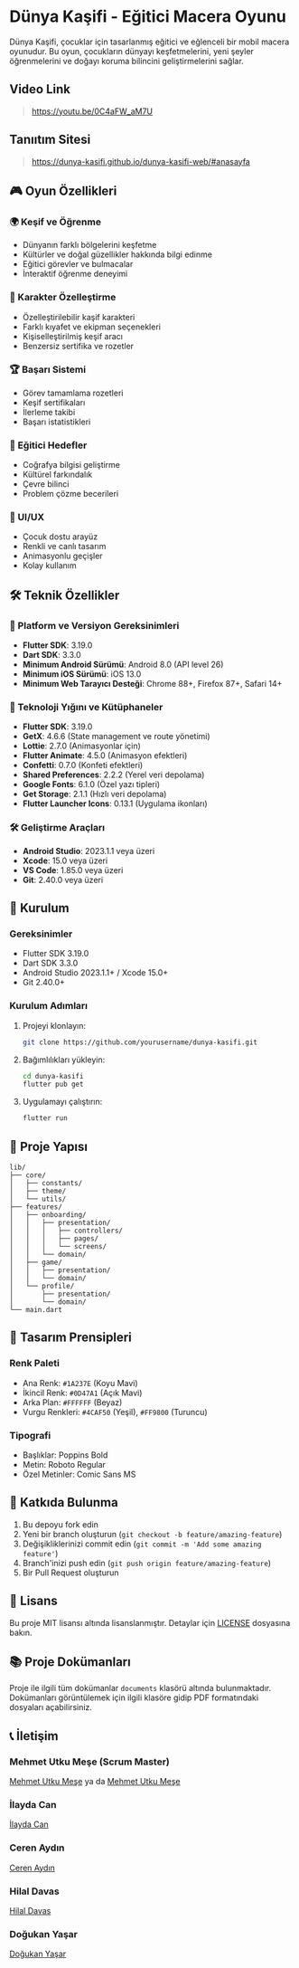 # Dünya Kaşifi - Eğitici Macera Oyunu

Dünya Kaşifi, çocuklar için tasarlanmış eğitici ve eğlenceli bir mobil macera oyunudur. Bu oyun, çocukların dünyayı keşfetmelerini, yeni şeyler öğrenmelerini ve doğayı koruma bilincini geliştirmelerini sağlar.

## Video Link

> https://youtu.be/0C4aFW_aM7U

## Tanııtım Sitesi

> https://dunya-kasifi.github.io/dunya-kasifi-web/#anasayfa

## 🎮 Oyun Özellikleri

### 🌍 Keşif ve Öğrenme

- Dünyanın farklı bölgelerini keşfetme
- Kültürler ve doğal güzellikler hakkında bilgi edinme
- Eğitici görevler ve bulmacalar
- İnteraktif öğrenme deneyimi

### 🎨 Karakter Özelleştirme

- Özelleştirilebilir kaşif karakteri
- Farklı kıyafet ve ekipman seçenekleri
- Kişiselleştirilmiş keşif aracı
- Benzersiz sertifika ve rozetler

### 🏆 Başarı Sistemi

- Görev tamamlama rozetleri
- Keşif sertifikaları
- İlerleme takibi
- Başarı istatistikleri

### 🎯 Eğitici Hedefler

- Coğrafya bilgisi geliştirme
- Kültürel farkındalık
- Çevre bilinci
- Problem çözme becerileri

### 🎨 UI/UX

- Çocuk dostu arayüz
- Renkli ve canlı tasarım
- Animasyonlu geçişler
- Kolay kullanım

## 🛠️ Teknik Özellikler

### 📱 Platform ve Versiyon Gereksinimleri

- **Flutter SDK**: 3.19.0
- **Dart SDK**: 3.3.0
- **Minimum Android Sürümü**: Android 8.0 (API level 26)
- **Minimum iOS Sürümü**: iOS 13.0
- **Minimum Web Tarayıcı Desteği**: Chrome 88+, Firefox 87+, Safari 14+

### 🔧 Teknoloji Yığını ve Kütüphaneler

- **Flutter SDK**: 3.19.0
- **GetX**: 4.6.6 (State management ve route yönetimi)
- **Lottie**: 2.7.0 (Animasyonlar için)
- **Flutter Animate**: 4.5.0 (Animasyon efektleri)
- **Confetti**: 0.7.0 (Konfeti efektleri)
- **Shared Preferences**: 2.2.2 (Yerel veri depolama)
- **Google Fonts**: 6.1.0 (Özel yazı tipleri)
- **Get Storage**: 2.1.1 (Hızlı veri depolama)
- **Flutter Launcher Icons**: 0.13.1 (Uygulama ikonları)

### 🛠️ Geliştirme Araçları

- **Android Studio**: 2023.1.1 veya üzeri
- **Xcode**: 15.0 veya üzeri
- **VS Code**: 1.85.0 veya üzeri
- **Git**: 2.40.0 veya üzeri

## 🚀 Kurulum

### Gereksinimler

- Flutter SDK 3.19.0
- Dart SDK 3.3.0
- Android Studio 2023.1.1+ / Xcode 15.0+
- Git 2.40.0+

### Kurulum Adımları

1. Projeyi klonlayın:

   ```bash
   git clone https://github.com/yourusername/dunya-kasifi.git
   ```

2. Bağımlılıkları yükleyin:

   ```bash
   cd dunya-kasifi
   flutter pub get
   ```

3. Uygulamayı çalıştırın:
   ```bash
   flutter run
   ```

## 📁 Proje Yapısı

```
lib/
├── core/
│   ├── constants/
│   ├── theme/
│   └── utils/
├── features/
│   ├── onboarding/
│   │   ├── presentation/
│   │   │   ├── controllers/
│   │   │   ├── pages/
│   │   │   └── screens/
│   │   └── domain/
│   ├── game/
│   │   ├── presentation/
│   │   └── domain/
│   └── profile/
│       ├── presentation/
│       └── domain/
└── main.dart
```

## 🎨 Tasarım Prensipleri

### Renk Paleti

- Ana Renk: `#1A237E` (Koyu Mavi)
- İkincil Renk: `#0D47A1` (Açık Mavi)
- Arka Plan: `#FFFFFF` (Beyaz)
- Vurgu Renkleri: `#4CAF50` (Yeşil), `#FF9800` (Turuncu)

### Tipografi

- Başlıklar: Poppins Bold
- Metin: Roboto Regular
- Özel Metinler: Comic Sans MS

## 🤝 Katkıda Bulunma

1. Bu depoyu fork edin
2. Yeni bir branch oluşturun (`git checkout -b feature/amazing-feature`)
3. Değişikliklerinizi commit edin (`git commit -m 'Add some amazing feature'`)
4. Branch'inizi push edin (`git push origin feature/amazing-feature`)
5. Bir Pull Request oluşturun

## 📝 Lisans

Bu proje MIT lisansı altında lisanslanmıştır. Detaylar için [LICENSE](LICENSE) dosyasına bakın.

## 📚 Proje Dokümanları

Proje ile ilgili tüm dokümanlar `documents` klasörü altında bulunmaktadır. Dokümanları görüntülemek için ilgili klasöre gidip PDF formatındaki dosyaları açabilirsiniz.

## 📞 İletişim

### Mehmet Utku Meşe (Scrum Master)

[Mehmet Utku Meşe](215542015@firat.edu.tr) ya da [Mehmet Utku Meşe](utkumese.dev@gmail.com)

### İlayda Can

[İlayda Can](215541001@firat.edu.tr)

### Ceren Aydın

[Ceren Aydın](215541023@firat.edu.tr)

### Hilal Davas

[Hilal Davas](215541029@firat.edu.tr)

### Doğukan Yaşar

[Doğukan Yaşar](215541027@firat.edu.tr)
